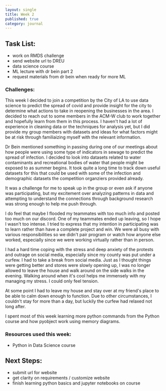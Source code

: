 ```yaml
---
layout: single
title: Week 2
published: true
category: journal
---
```

## Task List:
- work on RMDS challenge
- send website url to DREU
- data science course
- ML lecture with dr bein part 2
- request materials from dr bein when ready for more ML

### Challenges:
This week I decided to join a competition by the City of LA to use data science to predict the spread of covid and provide insight for the city to determine what actions to take in reopening the businesses in the area. I decided to reach out to some members in the ACM-W club to work together and hopefully learn from them in this process. I haven't had a lot of experience in cleaning data or the techniques for analysis yet, but I did provide my group members with datasets and ideas for what factors might be at risk through familiaizing myself with the relevant information.

Dr Bein mentioned something in passing during one of our meetings about how people were using some type of indicators in sewage to predict the spread of infection. I decided to look into datasets related to water contaminants and recreational bodies of water that people might be exposed to as summer begins. It took quite a long time to track down useful datasets for this that could be used with some of the infection and demographic datasets the competition organziers provided already.

It was a challenge for me to speak up in the group or even ask if anyone was participating, but my excitement over analyzing patterns in data and attempting to understand the connections through background research was strong enough to help me push through. 

I do feel that maybe I flooded my teammates with too much info and posted too much on our discord. One of my teammates ended up leaving, so I hope I wasn't too intense. I tried to express that my intention in participating was to learn rather than have a complete project and win. We were all busy with various responsibilities so we didn't pair program or watch how anyone else worked, especially since we were working virtually rather than in person.
    
I had a hard time coping with the stress and deep anxiety of the protests and outrage on social media, especially since my county was put under a curfew. I had to take a break from social media. Just as I thought things were getting better and stores were slowly opening up, I was no longer allowed to leave the house and walk around on the side walks in the evening. Walking around when it's cool helps me immensely with my managing my stress. I could only feel tension. 
    
At some point I had to leave my house and stay over at my friend's place to be able to calm down enough to function. Due to other circumstances, I couldn't stay for more than a day, but luckily the curfew had relaxed not long after. 

I spent most of this week learning more python commands from the Python course and how pyobject work using memory diagrams.

### Resources used this week:
- Python in Data Science course



## Next Steps:
- submit url for website
- get clarity on requirements / customize website
- finish learning python basics and jupyter notebooks on course
